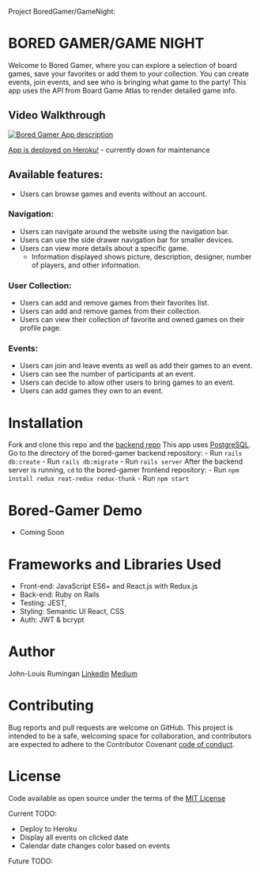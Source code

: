 Project BoredGamer/GameNight:

# BORED GAMER/GAME NIGHT
Welcome to Bored Gamer, where you can explore a selection of board games, save your favorites or add them to your collection. You can create events, join events, and see who is bringing what game to the party! This app uses the API from Board Game Atlas to render detailed game info.

## Video Walkthrough
[![Bored Gamer App description](http://img.youtube.com/vi/BlOVTwTuQAw/0.jpg)](http://www.youtube.com/watch?v=BlOVTwTuQAw "Bored Gamer")

[App is deployed on Heroku!](https://bored-gamer-meetup.herokuapp.com/) - currently down for maintenance

## Available features:
- Users can browse games and events without an account.
### Navigation:
- Users can navigate around the website using the navigation bar.
- Users can use the side drawer navigation bar for smaller devices.
- Users can view more details about a specific game.
    - Information displayed shows picture, description, designer, number of players, and other information.
### User Collection:
- Users can add and remove games from their favorites list.
- Users can add and remove games from their collection.
- Users can view their collection of favorite and owned games on their profile page.
### Events:
- Users can join and leave events as well as add their games to an event.
- Users can see the number of participants at an event.
- Users can decide to allow other users to bring games to an event.
- Users can add games they own to an event.

# Installation
Fork and clone this repo and the [backend repo](https://github.com/jmr-1/bored_gamer_backend)
This app uses [PostgreSQL](https://www.postgresql.org/). 
Go to the directory of the bored-gamer backend repository:
    - Run ``` rails db:create ```
    - Run ```rails db:migrate```
    - Run ```rails server```
After the backend server is running, ```cd``` to the bored-gamer frontend repository:
    - Run ```npm install redux reat-redux redux-thunk```
    - Run ```npm start```


# Bored-Gamer Demo

- Coming Soon

# Frameworks and Libraries Used
- Front-end: JavaScript ES6+ and React.js with Redux.js
- Back-end: Ruby on Rails
- Testing: JEST, 
- Styling: Semantic UI React, CSS
- Auth: JWT & bcrypt

# Author
John-Louis Rumingan 
[Linkedin](https://www.linkedin.com/in/john-louis-rumingan/)
[Medium](https://medium.com/@john.louis.rumingan)

# Contributing
Bug reports and pull requests are welcome on GitHub. This project is intended to be a safe, welcoming space for collaboration, and contributors are expected to adhere to the Contributor Covenant [code of conduct](https://www.contributor-covenant.org/).

# License 
Code available as open source under the terms of the [MIT License](https://opensource.org/licenses/MIT)



Current TODO:
- Deploy to Heroku
- Display all events on clicked date
- Calendar date changes color based on events 

Future TODO:
